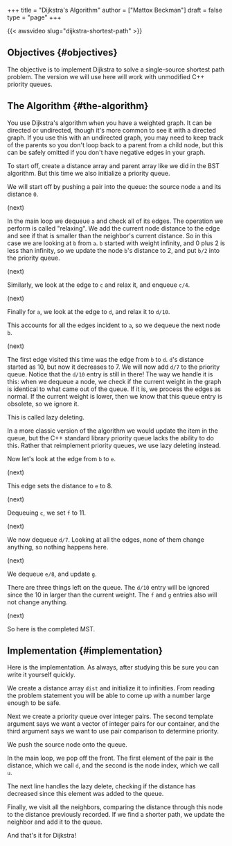 +++
title = "Dijkstra's Algorithm"
author = ["Mattox Beckman"]
draft = false
type = "page"
+++

{{< awsvideo slug="dijkstra-shortest-path" >}}


## Objectives {#objectives}

The objective is to implement Dijkstra to solve a single-source shortest
path problem.  The version we will use here will work with unmodified C++
priority queues.


## The Algorithm {#the-algorithm}

You use Dijkstra's algorithm when you have a weighted graph.  It can be directed
or undirected, though it's more common to see it with a directed graph.  If you use
this with an undirected graph, you may need to keep track of the parents so you don't
loop back to a parent from a child node, but this can be safely omitted if you don't
have negative edges in your graph.

To start off, create a distance array and parent array like we did in the BST algorithm.
But this time we also initialize a priority queue.

We will start off by pushing a pair into the queue: the source node `a` and its distance
`0`.

(next)

In the main loop we dequeue `a` and check all of its edges.  The operation we perform is
called "relaxing".  We add the current node distance to the edge and see if that is smaller
than the neighbor's current distance.  So in this case we are looking at `b` from `a`.  `b`
started with weight infinity, and 0 plus 2 is less than infinity, so we update the node `b`'s
distance to 2, and put `b/2` into the priority queue.

(next)

Similarly, we look at the edge to `c` and relax it, and enqueue `c/4`.

(next)

Finally for `a`, we look at the edge to `d`, and relax it to `d/10`.

This accounts for all the edges incident to `a`, so we dequeue the next node `b`.

(next)

The first edge visited this time was the edge from `b` to `d`.  `d`'s distance started
as 10, but now it decreases to 7.  We will now add `d/7` to the priority queue.  Notice that
the `d/10` entry is still in there!  The way we handle it is this: when we dequeue
a node, we check if the current weight in the graph is identical to what came out of the
queue.  If it is, we process the edges as normal.  If the current weight is lower, then we
know that this queue entry is obsolete, so we ignore it.

This is called lazy deleting.

In a more classic version of the algorithm we would update the item in the queue, but the
C++ standard library priority queue lacks the ability to do this.  Rather that reimplement
priority queues, we use lazy deleting instead.

Now let's look at the edge from `b` to `e`.

(next)

This edge sets the distance to `e` to 8.

(next)

Dequeuing `c`, we set `f` to 11.

(next)

We now dequeue `d/7`.  Looking at all the edges, none of them change anything, so nothing
happens here.

(next)

We dequeue `e/8`, and update `g`.

There are three things left on the queue.  The `d/10` entry will be ignored since the 10
in larger than the current weight.  The `f` and `g` entries also will not change anything.

(next)

So here is the completed MST.


## Implementation {#implementation}

Here is the implementation.  As always, after studying this be sure you can write it yourself
quickly.

We create a distance array `dist` and initialize it to infinities.  From reading the problem
statement you will be able to come up with a number large enough to be safe.

Next we create a priority queue over integer pairs.  The second template argument says we
want a vector of integer pairs for our container, and the third argument says we want to
use pair comparison to determine priority.

We push the source node onto the queue.

In the main loop, we pop off the front.  The first element of the pair is the distance,
which we call `d`, and the second is the node index, which we call `u`.

The next line handles the lazy delete, checking if the distance has decreased since this
element was added to the queue.

Finally, we visit all the neighbors, comparing the distance through this node to the distance
previously recorded.  If we find a shorter path, we update the neighbor and add it to
the queue.

And that's it for Dijkstra!
